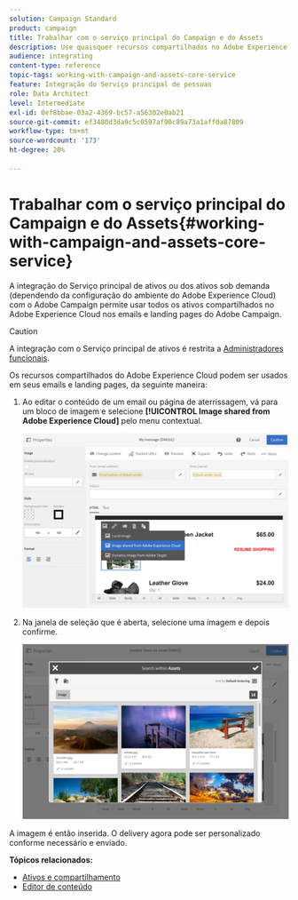 ```yaml
---
solution: Campaign Standard
product: campaign
title: Trabalhar com o serviço principal do Campaign e do Assets
description: Use quaisquer recursos compartilhados no Adobe Experience Cloud em suas mensagens e landing pages da Adobe Campaign graças à integração do Serviço principal de ativos .
audience: integrating
content-type: reference
topic-tags: working-with-campaign-and-assets-core-service
feature: Integração do Serviço principal de pessoas
role: Data Architect
level: Intermediate
exl-id: 0ef8bbae-03a2-4369-bc57-a56302e0ab21
source-git-commit: ef3480d3da9c5c0597af90c89a73a1aff0a87809
workflow-type: tm+mt
source-wordcount: '173'
ht-degree: 20%

---
```


# Trabalhar com o serviço principal do Campaign e do Assets{#working-with-campaign-and-assets-core-service}

A integração do Serviço principal de ativos ou dos ativos sob demanda (dependendo da configuração do ambiente do Adobe Experience Cloud) com o Adobe Campaign permite usar todos os ativos compartilhados no Adobe Experience Cloud nos emails e landing pages do Adobe Campaign.

>[!CAUTION]
>
> A integração com o Serviço principal de ativos é restrita a [Administradores funcionais](../../administration/using/users-management.md#functional-administrators).

Os recursos compartilhados do Adobe Experience Cloud podem ser usados em seus emails e landing pages, da seguinte maneira:

1. Ao editar o conteúdo de um email ou página de aterrissagem, vá para um bloco de imagem e selecione **[!UICONTROL Image shared from Adobe Experience Cloud]** pelo menu contextual.

   ![](assets/dam_insert_image_dce.png)

1. Na janela de seleção que é aberta, selecione uma imagem e depois confirme.

   ![](assets/dam_shared_image_selection.png)

A imagem é então inserida. O delivery agora pode ser personalizado conforme necessário e enviado.

**Tópicos relacionados:**

* [Ativos e compartilhamento](https://docs.adobe.com/content/help/pt-BR/core-services/interface/assets/experience-cloud-assets.html)
* [Editor de conteúdo](../../designing/using/personalization.md#example-email-personalization)
